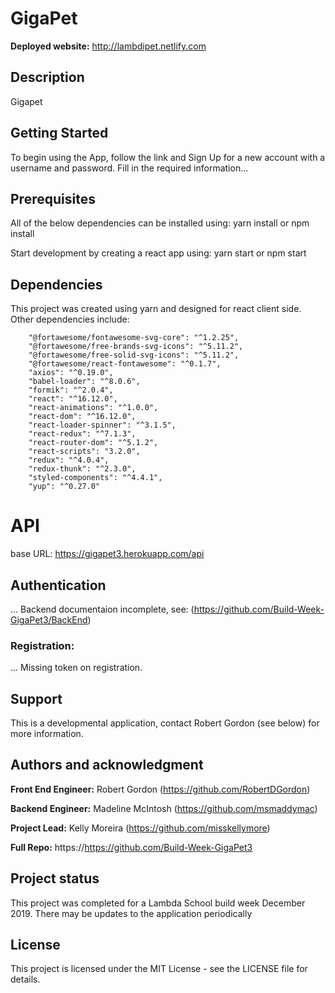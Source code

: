 # GigaPet

**Deployed website:** http://lambdipet.netlify.com

## Description
Gigapet 

## Getting Started
To begin using the App, follow the link and Sign Up for a new account with a username and password.  Fill in the required information...

## Prerequisites
All of the below dependencies can be installed using: yarn install or npm install

Start development by creating a react app using: yarn start or npm start

## Dependencies
This project was created using yarn and designed for react client side. Other dependencies include:
```
    "@fortawesome/fontawesome-svg-core": "^1.2.25",
    "@fortawesome/free-brands-svg-icons": "^5.11.2",
    "@fortawesome/free-solid-svg-icons": "^5.11.2",
    "@fortawesome/react-fontawesome": "^0.1.7",
    "axios": "^0.19.0",
    "babel-loader": "^8.0.6",
    "formik": "^2.0.4",
    "react": "^16.12.0",
    "react-animations": "^1.0.0",
    "react-dom": "^16.12.0",
    "react-loader-spinner": "^3.1.5",
    "react-redux": "^7.1.3",
    "react-router-dom": "^5.1.2",
    "react-scripts": "3.2.0",
    "redux": "^4.0.4",
    "redux-thunk": "^2.3.0",
    "styled-components": "^4.4.1",
    "yup": "^0.27.0"
```

# API
base URL: https://gigapet3.herokuapp.com/api

## Authentication
... Backend documentaion incomplete, see: (https://github.com/Build-Week-GigaPet3/BackEnd)
### Registration:
... Missing token on registration.

## Support
This is a developmental application, contact Robert Gordon (see below) for more information.

## Authors and acknowledgment

**Front End Engineer:** Robert Gordon (https://github.com/RobertDGordon)

**Backend Engineer:** Madeline McIntosh (https://github.com/msmaddymac)

**Project Lead:** Kelly Moreira (https://github.com/misskellymore)

**Full Repo:** https://https://github.com/Build-Week-GigaPet3

## Project status
This project was completed for a Lambda School build week December 2019. There may be updates to the application periodically

## License
This project is licensed under the MIT License - see the LICENSE file for details.
